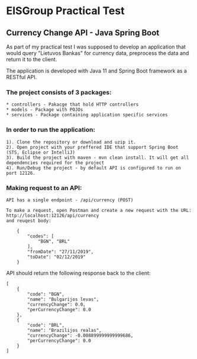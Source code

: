 # EISGroup Practical Test

## Currency Change API - Java Spring Boot

As part of my practical test I was supposed to develop an application that would query "Lietuvos Bankas" 
for currency data, preprocess the data and return it to the client. 

The application is developed with Java 11 and Spring Boot framework as a RESTful API.

### The project consists of 3 packages: 
    * controllers - Pakacge that hold HTTP controllers
    * models - Package with POJOs
    * services - Package containing application specific services

### In order to run the application:
    1). Clone the repository or download and uzip it.
    2). Open project with your preffered IDE that support Spring Boot (STS, Eclipse or IntelliJ)
    3). Build the project with maven - mvn clean install. It will get all dependencies required for the project
    4). Run/Debug the project - by default API is configured to run on port 12126.

### Making request to an API: 

    API has a single endpoint - /api/currency (POST)

    To make a request, open Postman and create a new request with the URL: http://localhost:12126/api/currency
    and reuqest body: 
    
```
    {
	    "codes": [
		    "BGN", "BRL"
		],
	    "fromDate": "27/11/2019",
	    "toDate": "02/12/2019"
    }
```

API should return the following response back to the client:

```
[
    {
        "code": "BGN",
        "name": "Bulgarijos levas",
        "currencyChange": 0.0,
        "perCurrencyChange": 0.0
    },
    {
        "code": "BRL",
        "name": "Brazilijos realas",
        "currencyChange": -0.008899999999999686,
        "perCurrencyChange": 0.0
    }
]

```